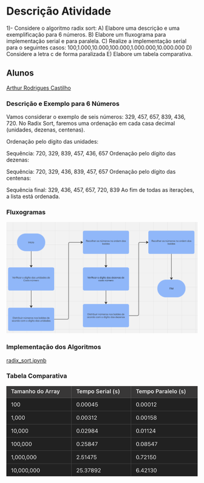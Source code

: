 # Descrição Atividade
1)- Considere o algoritmo radix sort:
A) Elabore uma descrição e uma exemplificação para 6 números.
B) Elabore um fluxograma para implementação serial e para paralela.
C) Realize a implementação serial para o seguintes casos: 100,1.000,10.000,100.000,1.000.000,10.000.000
D) Considere a letra c de forma paralizada 
E) Elabore um tabela comparativa.

## Alunos
[Arthur Rodrigues Castilho](https://github.com/ArthurRCastilho)<br>

### Descrição e Exemplo para 6 Números
Vamos considerar o exemplo de seis números: 329, 457, 657, 839, 436, 720. No Radix Sort, faremos uma ordenação em cada casa decimal (unidades, dezenas, centenas).

Ordenação pelo dígito das unidades:

Sequência: 720, 329, 839, 457, 436, 657
Ordenação pelo dígito das dezenas:

Sequência: 720, 329, 436, 839, 457, 657
Ordenação pelo dígito das centenas:

Sequência final: 329, 436, 457, 657, 720, 839
Ao fim de todas as iterações, a lista está ordenada.

### Fluxogramas
![Radix Sort](image.png) <br>

### Implementação dos Algoritmos

[radix_sort.ipynb](https://github.com/ArthurRCastilho/Programacao-Paralela/blob/main/atividades/Implementa%C3%A7%C3%A3o%20Reduce%2C%20Hills%20e%20Blelloch/letra_b.ipynb) <br>

### Tabela Comparativa

![Tabela Comparativa](image-1.png)
